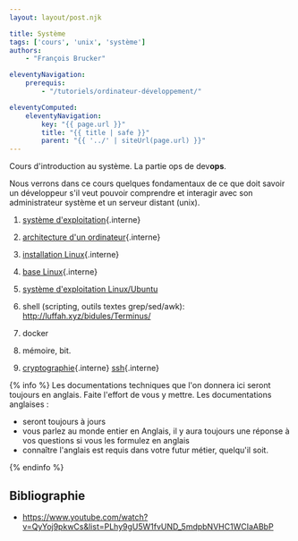 ```yaml
---
layout: layout/post.njk

title: Système
tags: ['cours', 'unix', 'système']
authors:
    - "François Brucker"

eleventyNavigation:
    prerequis:
        - "/tutoriels/ordinateur-développement/"

eleventyComputed:
    eleventyNavigation:
        key: "{{ page.url }}"
        title: "{{ title | safe }}"
        parent: "{{ '../' | siteUrl(page.url) }}"
---
```



<!-- début résumé -->

Cours d'introduction au système. La partie ops de dev**ops**.

<!-- fin résumé -->

Nous verrons dans ce cours quelques fondamentaux de ce que doit savoir un développeur s'il veut pouvoir comprendre et interagir avec son administrateur système et un serveur distant (unix).

1. [système d'exploitation](./système-exploitation){.interne}
2. [architecture d'un ordinateur](./architecture-ordinateur){.interne}
3. [installation Linux](installation-linux){.interne}
4. [base Linux](bases-linux){.interne}
5. [système d'exploitation Linux/Ubuntu](./système-exploitation-linux)
6. shell (scripting, outils textes grep/sed/awk): <http://luffah.xyz/bidules/Terminus/>
7. docker

8. mémoire, bit.
9. [cryptographie](./cryptographie){.interne}
    [ssh](./ssh){.interne}

{% info %}
Les documentations techniques que l'on donnera ici seront toujours en anglais. Faite l'effort de vous y mettre. Les documentations anglaises :

* seront toujours à jours
* vous parlez au monde entier en Anglais, il y aura toujours une réponse à vos questions si vous les formulez en anglais
* connaître l'anglais est requis dans votre futur métier, quelqu'il soit.

{% endinfo %}

## Bibliographie

* <https://www.youtube.com/watch?v=QyYoj9pkwCs&list=PLhy9gU5W1fvUND_5mdpbNVHC1WCIaABbP>